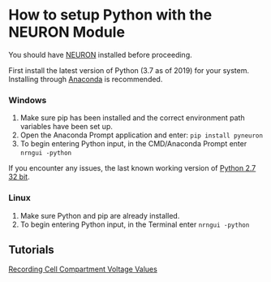 # How to setup Python with the NEURON Module
You should have [NEURON](https://www.neuron.yale.edu/neuron/download) installed before proceeding.

First install the latest version of Python (3.7 as of 2019) for your system. Installing through [Anaconda](https://www.anaconda.com/distribution/) is recommended.

### Windows
1. Make sure pip has been installed and the correct environment path variables have been set up.
2. Open the Anaconda Prompt application and enter: `pip install pyneuron`
3. To begin entering Python input, in the CMD/Anaconda Prompt enter `nrngui -python`

If you encounter any issues, the last known working version of [Python 2.7 32 bit](https://www.python.org/download/releases/2.7/).
### Linux
1. Make sure Python and pip are already installed.
2. To begin entering Python input, in the Terminal enter `nrngui -python`
 
 ## Tutorials

 [Recording Cell Compartment Voltage Values](../tutorial-python-neuron/RecordingCellCompartmentVoltageValues.md)
